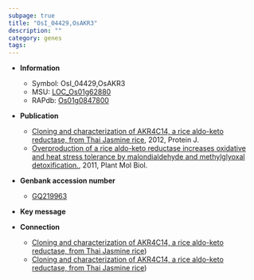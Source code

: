 ```yaml
---
subpage: true
title: "OsI_04429,OsAKR3"
description: ""
category: genes
tags: 
---
```


* **Information**  
    + Symbol: OsI_04429,OsAKR3  
    + MSU: [LOC_Os01g62880](http://rice.plantbiology.msu.edu/cgi-bin/ORF_infopage.cgi?orf=LOC_Os01g62880)  
    + RAPdb: [Os01g0847800](http://rapdb.dna.affrc.go.jp/viewer/gbrowse_details/irgsp1?name=Os01g0847800)  

* **Publication**  
    + [Cloning and characterization of AKR4C14, a rice aldo-keto reductase, from Thai Jasmine rice](http://www.ncbi.nlm.nih.gov/pubmed?term=Cloning+and+characterization+of+AKR4C14,+a+rice+aldo-keto+reductase,+from+Thai+Jasmine+rice%5BTitle%5D), 2012, Protein J.
    + [Overproduction of a rice aldo-keto reductase increases oxidative and heat stress tolerance by malondialdehyde and methylglyoxal detoxification.](http://www.ncbi.nlm.nih.gov/pubmed?term=Overproduction+of+a+rice+aldo-keto+reductase+increases+oxidative+and+heat+stress+tolerance+by+malondialdehyde+and+methylglyoxal+detoxification.%5BTitle%5D), 2011, Plant Mol Biol.

* **Genbank accession number**  
    + [GQ219963](http://www.ncbi.nlm.nih.gov/nuccore/GQ219963)

* **Key message**  

* **Connection**  
    + [Cloning and characterization of AKR4C14, a rice aldo-keto reductase, from Thai Jasmine rice](KDML105))
    + [Cloning and characterization of AKR4C14, a rice aldo-keto reductase, from Thai Jasmine rice](KDML105))



